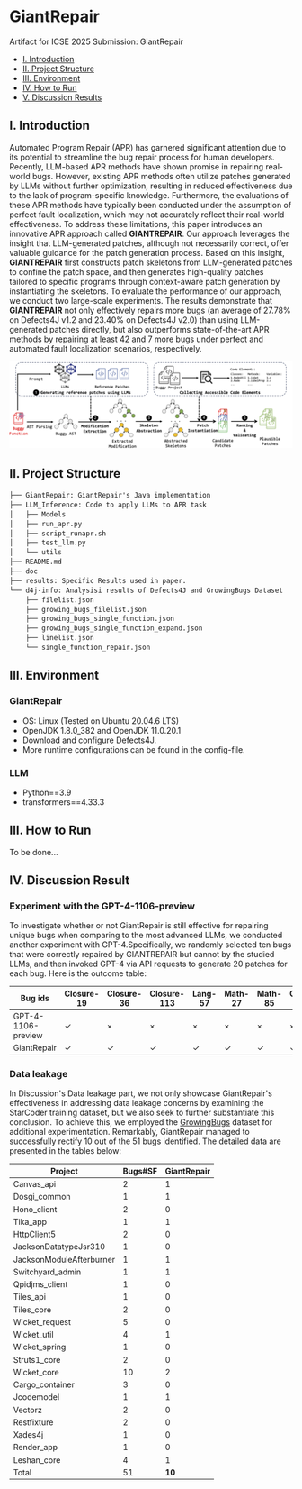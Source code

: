 # GiantRepair

Artifact for ICSE 2025 Submission: GiantRepair


* [I. Introduction](#i-introduction)
* [II. Project Structure](#ii-project-structure)
* [III. Environment](#iii-environment)
* [IV. How to Run](#iii-how-to-run)
* [V. Discussion Results](#iv-discussion-result)

## I. Introduction

Automated Program Repair (APR) has garnered significant attention due to its potential to streamline the bug repair process for human developers. Recently, LLM-based APR methods have shown promise in repairing real-world bugs. However, existing APR methods often utilize patches generated by LLMs without further optimization, resulting in reduced effectiveness due to the lack of program-specific knowledge. Furthermore, the evaluations of these APR methods have typically been conducted under the assumption of perfect fault localization, which may not accurately reflect their real-world effectiveness. To address these limitations, this paper introduces an innovative APR approach called **GIANTREPAIR**. Our approach leverages the insight that LLM-generated patches, although not necessarily correct, offer valuable guidance for the patch generation process. Based on this insight, **GIANTREPAIR** first constructs patch skeletons from LLM-generated patches to confine the patch space, and then generates high-quality patches tailored to specific programs through context-aware patch generation by instantiating the skeletons. To evaluate the performance of our approach, we conduct two large-scale experiments. The results demonstrate that **GIANTREPAIR** not only effectively repairs more bugs (an average of 27.78% on Defects4J v1.2 and 23.40% on Defects4J v2.0) than using LLM-generated patches directly, but also outperforms state-of-the-art APR methods by repairing at least 42 and 7 more bugs under perfect and automated fault localization scenarios, respectively.

![The workflow of this GaintRepair.\label{workflow}](./doc/figure/overview.png)

## II. Project Structure

```txt
├── GiantRepair: GiantRepair's Java implementation
├── LLM_Inference: Code to apply LLMs to APR task
│   ├── Models
│   ├── run_apr.py
│   ├── script_runapr.sh
│   ├── test_llm.py
│   └── utils
├── README.md
├── doc
├── results: Specific Results used in paper.
└── d4j-info: Analysisi results of Defects4J and GrowingBugs Dataset
    ├── filelist.json
    ├── growing_bugs_filelist.json
    ├── growing_bugs_single_function.json
    ├── growing_bugs_single_function_expand.json
    ├── linelist.json
    └── single_function_repair.json
```



## III. Environment

### GiantRepair

* OS: Linux (Tested on Ubuntu 20.04.6 LTS)
* OpenJDK 1.8.0_382 and OpenJDK 11.0.20.1
* Download and configure Defects4J.
* More runtime configurations can be found in the config-file.

### LLM

* Python==3.9
* transformers==4.33.3 

## III. How to Run

To be done...

## IV. Discussion Result

### Experiment with the GPT-4-1106-preview

To investigate whether or not GiantRepair is still effective for repairing unique bugs when comparing to the most advanced LLMs, we conducted another experiment with GPT-4.Specifically, we randomly selected ten bugs that were correctly repaired by GIANTREPAIR but cannot by the studied LLMs, and then invoked GPT-4 via API requests to generate 20 patches for each bug. Here is the outcome table:

| Bug ids            | Closure-19   | Closure-36   | Closure-113  | Lang-57      | Math-27      | Math-85      | Cli-32       | Codec-4      | Compress-1   | Jsoup-33     |
| ------------------ | ------------ | ------------ | ------------ | ------------ | ------------ | ------------ | ------------ | ------------ | ------------ | ------------ |
| GPT-4-1106-preview | $\checkmark$ | $\times$     | $\times$     | $\times$     | $\times$     | $\times$     | $\times$     | $\times$     | $\times$     | $\times$     |
| GiantRepair        | $\checkmark$ | $\checkmark$ | $\checkmark$ | $\checkmark$ | $\checkmark$ | $\checkmark$ | $\checkmark$ | $\checkmark$ | $\checkmark$ | $\checkmark$ |

### Data leakage

In Discussion's Data leakage part, we not only showcase GiantRepair's effectiveness in addressing data leakage concerns by examining the StarCoder training dataset, but we also seek to further substantiate this conclusion. To achieve this, we employed the [GrowingBugs](https://github.com/liuhuigmail/GrowingBugRepository) dataset for additional experimentation. Remarkably, GiantRepair managed to successfully rectify 10 out of the 51 bugs identified. The detailed data are presented in the tables below:

| Project                  | Bugs\#SF | GiantRepair |
| ------------------------ | -------- | ----------- |
| Canvas\_api              | 2        | 1           |
| Dosgi\_common            | 1        | 1           |
| Hono\_client             | 2        | 0           |
| Tika\_app                | 1        | 1           |
| HttpClient5              | 2        | 0           |
| JacksonDatatypeJsr310    | 1        | 0           |
| JacksonModuleAfterburner | 1        | 1           |
| Switchyard\_admin        | 1        | 1           |
| Qpidjms\_client          | 1        | 0           |
| Tiles\_api               | 1        | 0           |
| Tiles\_core              | 2        | 0           |
| Wicket\_request          | 5        | 0           |
| Wicket\_util             | 4        | 1           |
| Wicket\_spring           | 1        | 0           |
| Struts1\_core            | 2        | 0           |
| Wicket\_core             | 10       | 2           |
| Cargo\_container         | 3        | 0           |
| Jcodemodel               | 1        | 1           |
| Vectorz                  | 2        | 0           |
| Restfixture              | 2        | 0           |
| Xades4j                  | 1        | 0           |
| Render\_app              | 1        | 0           |
| Leshan\_core             | 4        | 1           |
| Total                    | 51       | **10**      |
